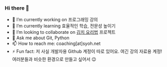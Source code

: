 ### Hi there 👋

- 🔭 I’m currently working on 프로그래밍 강의
- 🌱 I’m currently learning 효율적인 학습, 전문성 높이기
- 👯 I’m looking to collaborate on [김치 요리법](https://github.com/siyoungoh/kimchi-recipe-os) 프로젝트
- 💬 Ask me about Git, Python 
- 📫 How to reach me: coaching[at]syoh.net
- ⚡ Fun fact: 저 사실 개발자용 Github 계정이 따로 있어요. 여긴 강의 자료용 계정! 여러분들과 비슷한 환경으로 만들고 싶어서 😉
